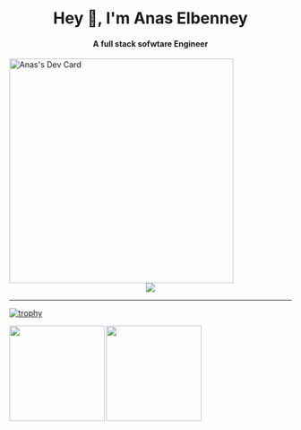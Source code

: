 
<h1 align="center">Hey 👋, I'm Anas Elbenney</h1>
<h4 align="center">A full stack sofwtare Engineer</h4>
<a style="href="https://app.daily.dev/AnasBn"><img src="https://api.daily.dev/devcards/b903e43a494a4bf0b313d5fc0671e5dd.png?r=7f2" width="400" alt="Anas's Dev Card"/></a>

<div align="center"><img src="https://komarev.com/ghpvc/?username=aelbenney"/></div>

----

[![trophy](https://github-profile-trophy.vercel.app/?username=aelbenney&theme=dracula)](https://github.com/ryo-ma/github-profile-trophy)

<div>
  <img height="170" align="left" src="https://github-readme-stats.vercel.app/api?username=aelbenney&count_private=true&show_icons=true&theme=dracula" />
  <img height="170" align="left" src="https://github-readme-stats.vercel.app/api/top-langs/?username=aelbenney&theme=dracula&layout=compact&hide=css" />
  
</div>
